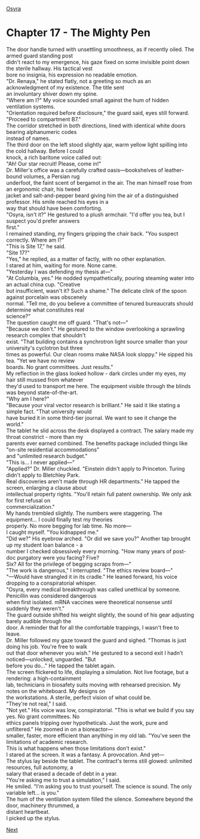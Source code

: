 [Osyra](Osyra.md)

# Chapter 17 - The Mighty Pen

The door handle turned with unsettling smoothness, as if recently oiled. The armed guard standing post  
didn't react to my emergence, his gaze fixed on some invisible point down the sterile hallway. His tactical vest  
bore no insignia, his expression no readable emotion.  
"Dr. Renaya," he stated flatly, not a greeting so much as an acknowledgment of my existence. The title sent  
an involuntary shiver down my spine.  
"Where am I?" My voice sounded small against the hum of hidden ventilation systems.  
"Orientation required before disclosure," the guard said, eyes still forward. "Proceed to compartment B7."  
The corridor stretched in both directions, lined with identical white doors bearing alphanumeric codes  
instead of names.  
The third door on the left stood slightly ajar, warm yellow light spilling into the cold hallway. Before I could  
knock, a rich baritone voice called out:  
"Ah! Our star recruit! Please, come in!"  
Dr. Miller's office was a carefully crafted oasis—bookshelves of leather-bound volumes, a Persian rug  
underfoot, the faint scent of bergamot in the air. The man himself rose from an ergonomic chair, his tweed  
jacket and salt-and-pepper beard giving him the air of a distinguished professor. His smile reached his eyes in a  
way that should have been comforting.  
"Osyra, isn't it?" He gestured to a plush armchair. "I'd offer you tea, but I suspect you'd prefer answers  
first."  
I remained standing, my fingers gripping the chair back. "You suspect correctly. Where am I?"  
"This is Site 17," he said.  
"Site 17?"  
"Yes," he replied, as a matter of factly, with no other explanation.  
I stared at him, waiting for more. None came.  
"Yesterday I was defending my thesis at—"  
"At Columbia, yes." He nodded sympathetically, pouring steaming water into an actual china cup. "Creative  
but insufficient, wasn't it? Such a shame." The delicate clink of the spoon against porcelain was obscenely  
normal. "Tell me, do you believe a committee of tenured bureaucrats should determine what constitutes real  
science?"  
The question caught me off guard. "That's not—"  
"Because we don't." He gestured to the window overlooking a sprawling research complex that shouldn't  
exist. "That building contains a synchrotron light source smaller than your university's cyclotron but three  
times as powerful. Our clean rooms make NASA look sloppy." He sipped his tea. "Yet we have no review  
boards. No grant committees. Just results."  
My reflection in the glass looked hollow - dark circles under my eyes, my hair still mussed from whatever  
they'd used to transport me here. The equipment visible through the blinds was beyond state-of-the-art.  
"Why am I here?"  
"Because your viral vector research is brilliant." He said it like stating a simple fact. "That university would  
have buried it in some third-tier journal. We want to see it change the world."  
The tablet he slid across the desk displayed a contract. The salary made my throat constrict - more than my  
parents ever earned combined. The benefits package included things like "on-site residential accommodations"  
and "unlimited research budget."  
"This is... I never applied—"  
"Applied?" Dr. Miller chuckled. "Einstein didn't apply to Princeton. Turing didn't apply to Bletchley Park.  
Real discoveries aren't made through HR departments." He tapped the screen, enlarging a clause about  
intellectual property rights. "You'll retain full patent ownership. We only ask for first refusal on  
commercialization."  
My hands trembled slightly. The numbers were staggering. The equipment... I could finally test my theories  
properly. No more begging for lab time. No more—  
I caught myself. "You kidnapped me."  
"Did we?" His eyebrow arched. "Or did we save you?" Another tap brought up my student loan balance - a  
number I checked obsessively every morning. "How many years of post-doc purgatory were you facing? Five?  
Six? All for the privilege of begging scraps from—"  
"The work is dangerous," I interrupted. "The ethics review board—"  
"—Would have strangled it in its cradle." He leaned forward, his voice dropping to a conspiratorial whisper.  
"Osyra, every medical breakthrough was called unethical by someone. Penicillin was considered dangerous  
when first isolated. mRNA vaccines were theoretical nonsense until suddenly they weren't."  
The guard outside shifted his weight slightly, the sound of his gear adjusting barely audible through the  
door. A reminder that for all the comfortable trappings, I wasn't free to leave.  
Dr. Miller followed my gaze toward the guard and sighed. "Thomas is just doing his job. You're free to walk  
out that door whenever you wish." He gestured to a second exit I hadn't noticed—unlocked, unguarded. "But  
before you do..." He tapped the tablet again.  
The screen flickered to life, displaying a simulation. Not live footage, but a rendering: a high-containment  
lab, technicians in biosafety suits moving with rehearsed precision. My notes on the whiteboard. My designs on  
the workstations. A sterile, perfect vision of what could be.  
"They're not real," I said.  
"Not yet." His voice was low, conspiratorial. "This is what we build if you say yes. No grant committees. No  
ethics panels tripping over hypotheticals. Just the work, pure and unfiltered." He zoomed in on a bioreactor—  
smaller, faster, more efficient than anything in my old lab. "You've seen the limitations of academic research.  
This is what happens when those limitations don't exist."  
I stared at the screen. It was a fantasy. A provocation. And yet—  
The stylus lay beside the tablet. The contract's terms still glowed: unlimited resources, full autonomy, a  
salary that erased a decade of debt in a year.  
"You're asking me to trust a simulation," I said.  
He smiled. "I'm asking you to trust yourself. The science is sound. The only variable left... is you."  
The hum of the ventilation system filled the silence. Somewhere beyond the door, machinery thrummed, a  
distant heartbeat.  
I picked up the stylus.

[Next](118.md)